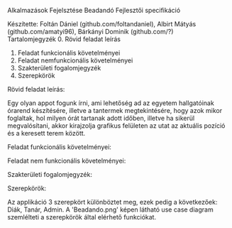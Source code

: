 Alkalmazások Fejelsztése Beadandó
Fejlesztői specifikáció

Készítette: Foltán Dániel (github.com/foltandaniel), Albirt Mátyás (github.com/amatyi96), Bárkányi Dominik (github.com/?)
 
Tartalomjegyzék
0.  Rövid feladat leírás
1.	Feladat funkcionális követelményei
2.	Feladat nemfunkcionális követelményei
3.	Szakterületi fogalomjegyzék
4.	Szerepkörök

Rövid feladat leírás:

Egy olyan appot fogunk írni, ami lehetőség ad az egyetem hallgatóinak órarend készítésére, illetve a tantermek megtekintésére, hogy azok mikor foglaltak, hol milyen órát tartanak adott időben, illetve ha sikerül megvalósítani, akkor kirajzolja grafikus felületen az utat az aktuális pozíció és a keresett terem között.


Feladat funkcionális követelményei:




Feladat nem funkcionális követelményei:




Szakterületi fogalomjegyzék:



Szerepkörök:

Az applikáció 3 szerepkört különböztet meg, ezek pedig a következőek: Diák, Tanár, Admin. A 'Beadando.png' képen látható use case diagram szemlélteti a szerepkörök által elérhető funkciókat.

